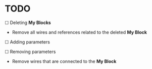 # TODO

 ☐ Deleting **My Blocks**

 * Remove all wires and references related to the deleted **My Block**

 ☐ Adding parameters

 ☐ Removing parameters

 * Remove wires that are connected to the **My Block**
